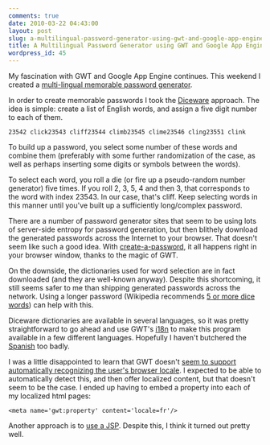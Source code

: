 ```yaml
---
comments: true
date: 2010-03-22 04:43:00
layout: post
slug: a-multilingual-password-generator-using-gwt-and-google-app-engine
title: A Multilingual Password Generator using GWT and Google App Engine
wordpress_id: 45
---
```


My fascination with GWT and Google App Engine continues. This weekend I created a
[multi-lingual memorable password generator](http://create-a-password.appspot.com/).

In order to create memorable passwords I took the [Diceware](http://world.std.com/~reinhold/diceware.html) approach. The idea is simple: create a list of English words, and assign a five digit number to each of them.

    
    23542 click23543 cliff23544 climb23545 clime23546 cling23551 clink


To build up a password, you select some number of these words and combine them (preferably with some further randomization of the case, as well as perhaps inserting some digits or symbols between the words).

To select each word, you roll a die (or fire up a pseudo-random number generator) five times. If you roll 2, 3, 5, 4 and then 3, that corresponds to the word with index 23543. In our case, that's cliff. Keep selecting words in this manner until you've built up a sufficiently long/complex password.

There are a number of password generator sites that seem to be using lots of server-side entropy for password generation, but then blithely download the generated passwords across the Internet to your browser. That doesn't seem like such a good idea. With [create-a-password](http://create-a-password.appspot.com), it all happens right in your browser window, thanks to the magic of GWT.

On the downside, the dictionaries used for word selection are in fact downloaded (and they are well-known anyway). Despite this shortcoming, it still seems safer to me than shipping generated passwords across the network. Using a longer password (Wikipedia recommends [5 or more dice words](http://en.wikipedia.org/wiki/Diceware)) can help with this.

Diceware dictionaries are available in several languages, so it was pretty straightforward to go ahead and use GWT's [i18n](http://code.google.com/webtoolkit/doc/latest/DevGuideI18n.html) to make this program available in a few different languages. Hopefully I haven't butchered the [Spanish](http://create-a-password.appspot.com/Password/Password_es.html) too badly.

I was a little disappointed to learn that GWT doesn't [seem to support automatically recognizing the user's browser locale](http://stackoverflow.com/questions/156412/why-does-gwt-ignore-browser-locale). I expected to be able to automatically detect this, and then offer localized content, but that doesn't seem to be the case. I ended up having to embed a property into each of my localized html pages:

    
    <meta name='gwt:property' content='locale=fr'/>


Another approach is to [use a JSP](http://learngwt.com/articles/mdamour1976/AutomaticGWTInternationalizationdetection.html). Despite this, I think it turned out pretty well.

